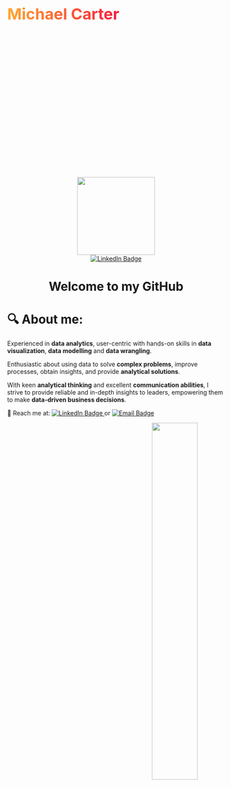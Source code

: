 <div style="width: 100%; height: 20%; display: flex; align-items:center; gap: 10px">
  <h1 style="font-size: 36px;
  background-image: linear-gradient(to right, rgb(255, 166, 46), rgb(247, 27, 61));
  background-size: 100%;
  background-repeat: repeat;
  -webkit-background-clip: text;
  -webkit-text-fill-color: transparent; 
  -moz-background-clip: text;
  -moz-text-fill-color: transparent;">
  Michael Carter</h1>
</div>

<div id="header" align="center">
  <img src="https://media.giphy.com/media/ilWX7yp3N4fpMGwDMT/giphy.gif" width="180" height="180"/>
</div>

<div id="badges" align="center">
  <a href="https://www.linkedin.com/in/michael-carter-6bb398323/">
    <img src="https://img.shields.io/badge/LinkedIn-blue?style=for-the-badge&logo=linkedin&logoColor=white" alt="LinkedIn Badge"/>
  </a>
</div>

<h1 align="center">
  Welcome to my GitHub 
</h1>

<div align="center">
  <!-- Removed the image -->
</div>

<h1>
🔍 About me:
</h1>

<p>Experienced in <strong>data analytics</strong>, user-centric with hands-on skills in <strong>data visualization</strong>, <strong>data modelling</strong> and <strong>data wrangling</strong>.</p>

<p>Enthusiastic about using data to solve <strong>complex problems</strong>, improve processes, obtain insights, and provide <strong>analytical solutions</strong>.</p>

<p>With keen <strong>analytical thinking</strong> and excellent <strong>communication abilities</strong>, I strive to provide reliable and in-depth insights to leaders, empowering them to make <strong>data-driven business decisions</strong>.</p>

<p>🎷 Reach me at:
  <a href="https://www.linkedin.com/in/michael-carter-6bb398323/">
    <img src="https://img.shields.io/badge/Michael_Carter-blue?style=for-the-badge&logo=linkedin&logoColor=white" alt="LinkedIn Badge"/>
  </a>
  or 
  <a href="mailto:michaelcarton.dataanalyst@gmail.com">
    <img src="https://img.shields.io/badge/Email_Me-green?style=for-the-badge&logo=gmail&logoColor=white" alt="Email Badge"/>
  </a>
</p>

<div align="center">
  <img src="https://media.giphy.com/media/XGDJ1ExcBfvzYdBGbi/giphy.gif" align="right" style="width: 46%" />
</div>  

<br/>  


<br/>  


